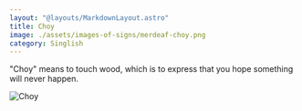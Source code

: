 ```yaml
---
layout: "@layouts/MarkdownLayout.astro"
title: Choy
image: ./assets/images-of-signs/merdeaf-choy.png
category: Singlish
---
```


"Choy" means to touch wood,
which is to express that you hope something will never happen.

![Choy](@signs/merdeaf-choy.png)
